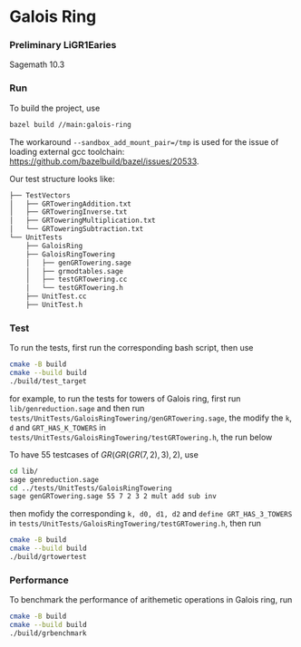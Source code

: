 # Galois Ring

### Preliminary LiGR1Earies
Sagemath 10.3

### Run
To build the project, use
```bash
bazel build //main:galois-ring 
```
 The workaround `--sandbox_add_mount_pair=/tmp` is used for the issue of loading external gcc toolchain: https://github.com/bazelbuild/bazel/issues/20533. 

Our test structure looks like:

```bash
├── TestVectors
│   ├── GRToweringAddition.txt
│   ├── GRToweringInverse.txt
│   ├── GRToweringMultiplication.txt
│   └── GRToweringSubtraction.txt
└── UnitTests
    ├── GaloisRing
    ├── GaloisRingTowering
    │   ├── genGRTowering.sage
    │   ├── grmodtables.sage
    │   ├── testGRTowering.cc
    │   └── testGRTowering.h
    ├── UnitTest.cc
    ├── UnitTest.h
```



### Test
To run the tests, first run the corresponding bash script, then use 

```bash
cmake -B build 
cmake --build build
./build/test_target 
```
for example, to run the tests for towers of Galois ring, first run `lib/genreduction.sage` and then run `tests/UnitTests/GaloisRingTowering/genGRTowering.sage`, the modify the `k`, `d` and `GRT_HAS_K_TOWERS` in `tests/UnitTests/GaloisRingTowering/testGRTowering.h`, the run below

To have $55$ testcases of $GR(GR(GR(7,2),3),2)$, use
 ```bash
cd lib/
sage genreduction.sage
cd ../tests/UnitTests/GaloisRingTowering
sage genGRTowering.sage 55 7 2 3 2 mult add sub inv
 ```
then mofidy the corresponding `k, d0, d1, d2` and `define GRT_HAS_3_TOWERS` in `tests/UnitTests/GaloisRingTowering/testGRTowering.h`, then run 
```bash
cmake -B build 
cmake --build build
./build/grtowertest
```
### Performance
To benchmark the performance of arithemetic operations in Galois ring, run
```bash
cmake -B build 
cmake --build build
./build/grbenchmark
```